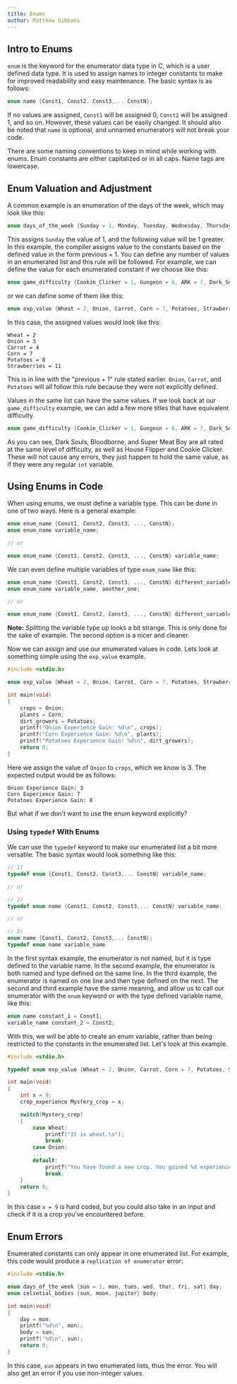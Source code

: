 ```yaml
---
title: Enums
author: Matthew Gibbons
---
```


## Intro to Enums

`enum` is the keyword for the enumerator data type in C, which is a user defined data type. It is used to assign names to integer constants to make for improved readability and easy maintenance. The basic syntax is as follows:

``` c
enum name {Const1, Const2, Const3,... ConstN};
```

If no values are assigned, `Const1` will be assigned 0, `Const2` will be assigned 1, and so on. However, these values can be easily changed. It should also be noted that `name` is optional, and unnamed enumerators will not break your code.

There are some naming conventions to keep in mind while working with enums. Enum constants are either capitalized or in all caps. Name tags are lowercase.

## Enum Valuation and Adjustment

A common example is an enumeration of the days of the week, which may look like this:

``` c
enum days_of_the_week {Sunday = 1, Monday, Tuesday, Wednesday, Thursday, Friday, Saturday};
```

This assigns `Sunday` the value of 1, and the following value will be 1 greater. In this example, the compiler assigns value to the constants based on the defined value in the form previous + 1. You can define any number of values in an enumerated list and this rule will be followed. For example, we can define the value for each enumerated constant if we choose like this:

``` c
enum game_difficulty {Cookie_Clicker = 1, Gungeon = 6, ARK = 7, Dark_Souls = 10};
```

or we can define some of them like this:

``` c
enum exp_value {Wheat = 2, Onion, Carrot, Corn = 7, Potatoes, Strawberries = 11};
```

In this case, the assigned values would look like this:

```
Wheat = 2
Onion = 3
Carrot = 4
Corn = 7
Potatoes = 8
Strawberries = 11
```

This is in line with the "previous + 1" rule stated earlier. `Onion`, `Carrot`, and `Potatoes` will all follow this rule because they were not explicitly defined.

Values in the same list can have the same values. If we look back at our `game_difficulty` example, we can add a few more titles that have equivalent difficulty.

``` c
enum game_difficulty {Cookie_Clicker = 1, Gungeon = 6, ARK = 7, Dark_Souls = 10, Super_Meat_Boy = 10, House_Flipper = 1, Bloodborne = 10};
```

As you can see, Dark Souls, Bloodborne, and Super Meat Boy are all rated at the same level of difficulty, as well as House Flipper and Cookie Clicker. These will not cause any errors, they just happen to hold the same value, as if they were any regular `int` variable.

## Using Enums in Code

When using enums, we must define a variable type. This can be done in one of two ways. Here is a general example:

```c
enum enum_name {Const1, Const2, Const3, ..., ConstN};
enum enum_name variable_name;

// or

enum enum_name {Const1, Const2, Const3, ..., ConstN} variable_name;
```

We can even define multiple variables of type `enum_name` like this:

```c
enum enum_name {Const1, Const2, Const3, ..., ConstN} different_variable_name;
enum enum_name variable_name, another_one;

// or

enum enum_name {Const1, Const2, Const3, ..., ConstN} different_variable_name, variable_name, another_one;
```

**Note:** Splitting the variable type up looks a bit strange. This is only done for the sake of example. The second option is a nicer and cleaner.


Now we can assign and use our enumerated values in code. Lets look at something simple using the `exp_value` example.

``` c
#include <stdio.h>

enum exp_value {Wheat = 2, Onion, Carrot, Corn = 7, Potatoes, Strawberries = 11} crops, plants, dirt_growers;

int main(void)
{
	crops = Onion;
	plants = Corn;
	dirt_growers = Potatoes;
	printf("Onion Experience Gain: %d\n", crops);
	printf("Corn Experience Gain: %d\n", plants);
	printf("Potatoes Experience Gain: %d\n", dirt_growers);
	return 0;
}
```

Here we assign the value of `Onion` to `crops`, which we know is 3. The expected output would be as follows:

```
Onion Experience Gain: 3
Corn Experience Gain: 7
Potatoes Experience Gain: 8
```

But what if we don't want to use the enum keyword explicitly?

### Using `typedef` With Enums

We can use the `typedef` keyword to make our enumerated list a bit more versatile. The basic syntax would look something like this:

``` c
// 1)
typedef enum {Const1, Const2, Const3,... ConstN} variable_name;

// or

// 2)
typedef enum name {Const1, Const2, Const3,... ConstN} variable_name;

// or

// 3)
enum name {Const1, Const2, Const3,... ConstN};
typedef enum name variable_name
```

In the first syntax example, the enumerator is not named, but it is type defined to the variable name. In the second example, the enumerator is both named and type defined on the same line. In the third example, the enumerator is named on one line and then type defined on the next. The second and third example have the same meaning, and allow us to call our enumerator with the `enum` keyword or with the type defined variable name, like this:

``` c
enum name constant_1 = Const1;
variable_name constant_2 = Const2;
```

With this, we will be able to create an enum variable, rather than being restricted to the constants in the enumerated list. Let's look at this example.

``` c
#include <stdio.h>

typedef enum exp_value {Wheat = 2, Onion, Carrot, Corn = 7, Potatoes, Strawberries = 11} crop_experience;

int main(void)
{
	int x = 9;
	crop_experience Mystery_crop = x;

	switch(Mystery_crop)
	{
		case Wheat:
			printf("It is wheat.\n");
			break;
		case Onion:
		...
		default:
			printf("You have found a new crop. You gained %d experience.\n", Mystery_crop);
			break;
	}
	return 0;
}
```

In this case `x = 9` is hard coded, but you could also take in an input and check if it is a crop you've encountered before.

## Enum Errors

Enumerated constants can only appear in one enumerated list. For example, this code would produce a `replication of enumerator` error:

``` c
#include <stdio.h>

enum days_of_the_week {sun = 1, mon, tues, wed, thur, fri, sat} day;
enum celsetial_bodies {sun, moon, jupiter} body;

int main(void)
{
	day = mon;
	printf("%d\n", mon);
	body = sun;
	printf("%d\n", sun);
	return 0;
}
```

In this case, `sun` appears in two enumerated lists, thus the error. You will also get an error if you use non-integer values.